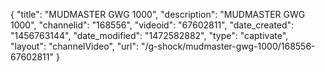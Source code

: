 {
    "title": "MUDMASTER GWG 1000",
    "description": "MUDMASTER GWG 1000",
    "channelid": "168556",
    "videoid": "67602811",
    "date_created": "1456763144",
    "date_modified": "1472582882",
    "type": "captivate",
    "layout": "channelVideo",
    "url": "\/g-shock\/mudmaster-gwg-1000\/168556-67602811"
}